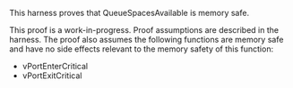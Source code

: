 This harness proves that QueueSpacesAvailable is memory safe.

This proof is a work-in-progress.  Proof assumptions are described in
the harness.  The proof also assumes the following functions are
memory safe and have no side effects relevant to the memory safety of
this function:

* vPortEnterCritical
* vPortExitCritical

